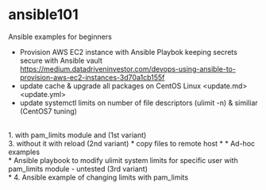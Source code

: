 # ansible101
Ansible examples for beginners

* Provision AWS EC2 instance with Ansible Playbok keeping secrets secure with Ansible vault <https://medium.datadriveninvestor.com/devops-using-ansible-to-provision-aws-ec2-instances-3d70a1cb155f>
* update cache & upgrade all packages on CentOS Linux <update.md> <update.yml>
* update systemctl limits on number of file descriptors (ulimit -n) & similiar (CentOS7 tuning)
</br>
1. with pam_limits module <systemctl.yml> and (1st variant)
</br>
3. without it <systemctl2.yml> with reload (2nd variant)
* copy files to remote host
* 
* Ad-hoc examples <ad-hoc with ssh key, become, and run comands from specific linux user>
</br>
* Ansible playbook to modify ulimit system limits for specific user with pam_limits module - untested (3rd variant) <https://github.com/telecomprofi/ansible101/blob/main/modify_ulimit%20using%20pam_limits%20module_untested.yml>
</br>
* 4.  Ansible example of changing limits with pam_limits <tba > 




